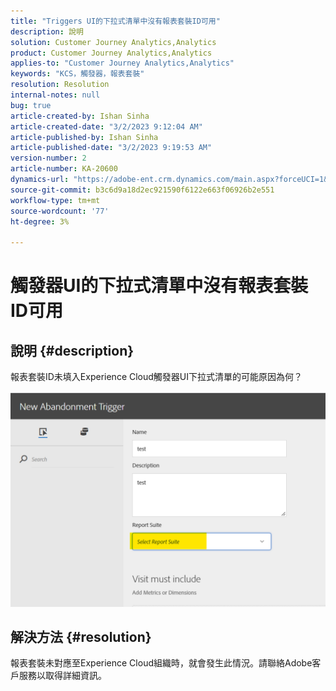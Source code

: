 ```yaml
---
title: "Triggers UI的下拉式清單中沒有報表套裝ID可用"
description: 說明
solution: Customer Journey Analytics,Analytics
product: Customer Journey Analytics,Analytics
applies-to: "Customer Journey Analytics,Analytics"
keywords: "KCS，觸發器，報表套裝"
resolution: Resolution
internal-notes: null
bug: true
article-created-by: Ishan Sinha
article-created-date: "3/2/2023 9:12:04 AM"
article-published-by: Ishan Sinha
article-published-date: "3/2/2023 9:19:53 AM"
version-number: 2
article-number: KA-20600
dynamics-url: "https://adobe-ent.crm.dynamics.com/main.aspx?forceUCI=1&pagetype=entityrecord&etn=knowledgearticle&id=bac1b647-dab8-ed11-83fe-6045bd0065f9"
source-git-commit: b3c6d9a18d2ec921590f6122e663f06926b2e551
workflow-type: tm+mt
source-wordcount: '77'
ht-degree: 3%

---
```


# 觸發器UI的下拉式清單中沒有報表套裝ID可用

## 說明 {#description}

報表套裝ID未填入Experience Cloud觸發器UI下拉式清單的可能原因為何？

![](assets/___bbc1b647-dab8-ed11-83fe-6045bd0065f9___.png)

## 解決方法 {#resolution}

報表套裝未對應至Experience Cloud組織時，就會發生此情況。請聯絡Adobe客戶服務以取得詳細資訊。

<br>